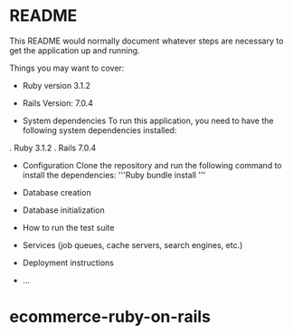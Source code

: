 # README

This README would normally document whatever steps are necessary to get the
application up and running.

Things you may want to cover:

* Ruby version 3.1.2
* Rails Version: 7.0.4

* System dependencies
To run this application, you need to have the following system dependencies installed:

. Ruby 3.1.2
. Rails 7.0.4

* Configuration
Clone the repository and run the following command to install the dependencies:
'''Ruby
bundle install
'''


* Database creation

* Database initialization

* How to run the test suite

* Services (job queues, cache servers, search engines, etc.)

* Deployment instructions

* ...
# ecommerce-ruby-on-rails
